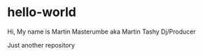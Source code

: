 # hello-world

Hi, My name is Martin Masterumbe
aka Martin Tashy   Dj/Producer


Just another repository
